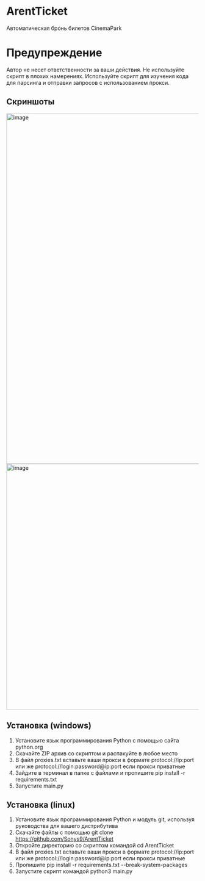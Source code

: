 # ArentTicket
Автоматическая бронь билетов CinemaPark

# Предупреждение
Автор не несет ответственности за ваши действия. Не используйте скрипт в плохих намерениях. Используйте скрипт для изучения кода для парсинга и отправки запросов с использованием прокси.

## Скриншоты
<img width="633" height="919" alt="image" src="https://github.com/user-attachments/assets/868b674c-d611-4cbd-b3fe-faca95837817" />
<img width="630" height="645" alt="image" src="https://github.com/user-attachments/assets/9e2d876b-b73b-4adf-9dde-73c2a95e7abb" />

## Установка (windows)
1. Установите язык программирования Python с помощью сайта python.org
2. Скачайте ZIP архив со скриптом и распакуйте в любое место
3. В файл proxies.txt вставьте ваши прокси в формате protocol://ip:port или же protocol://login:password@ip:port если прокси приватные
4. Зайдите в терминал в папке с файлами и пропишите pip install -r requirements.txt
5. Запустите main.py

## Установка (linux)
1. Установите язык программирования Python и модуль git, используя руководства для вашего дистрибутива
2. Скачайте файлы с помощью git clone https://github.com/Sonys9/ArentTicket
3. Откройте директорию со скриптом командой cd ArentTicket
4. В файл proxies.txt вставьте ваши прокси в формате protocol://ip:port или же protocol://login:password@ip:port если прокси приватные
5. Пропишите pip install -r requirements.txt --break-system-packages
6. Запустите скрипт командой python3 main.py
